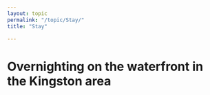 ```yaml
---
layout: topic
permalink: "/topic/Stay/"
title: "Stay"

---
```


<h1>Overnighting on the waterfront in the Kingston area</h1>





